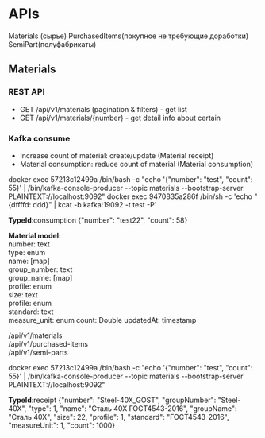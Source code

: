 
# APIs

Materials (сырье)
PurchasedItems(покупное не требующие доработки)
SemiPart(полуфабрикаты)


## Materials 
### REST API
* GET /api/v1/materials (pagination & filters) - get list
* GET /api/v1/materials/{number} - get detail info about certain 

### Kafka consume
* Increase count of material: create/update (Material receipt)
* Material consumption: reduce count of material (Material consumption)

docker exec 57213c12499a /bin/bash -c "echo '{"number": "test", "count": 55}' | /bin/kafka-console-producer --topic materials --bootstrap-server PLAINTEXT://localhost:9092"
docker exec 9470835a286f /bin/sh -c 'echo "{dffffd: ddd}" | kcat -b kafka:19092 -t test -P'


__TypeId__:consumption  	{"number": "test22", "count": 58}


**Material model:**  
number: text  
type: enum  
name: [map]  
group_number: text  
group_name: [map]  
profile: enum  
size: text  
profile: enum  
standard: text  
measure_unit: enum
count: Double
updatedAt: timestamp





/api/v1/materials  
/api/v1/purchased-items  
/api/v1/semi-parts  


docker exec 57213c12499a /bin/bash -c "echo '{"number": "test", "count": 55}' | /bin/kafka-console-producer --topic materials --bootstrap-server PLAINTEXT://localhost:9092"

__TypeId__:receipt
{"number": "Steel-40X_GOST", "groupNumber": "Steel-40X", "type": 1, "name": "Сталь 40Х ГОСТ4543-2016", "groupName": "Сталь 40Х", "size": 22, "profile": 1, "standard": "ГОСТ4543-2016", "measureUnit": 1, "count": 1000}